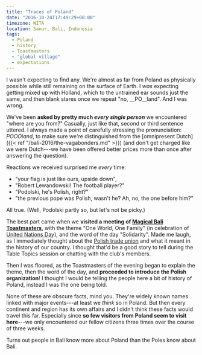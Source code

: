 ```yaml
---
title: "Traces of Poland"
date: "2016-10-24T17:49:29+08:00"
timezone: WITA
location: Sanur, Bali, Indonesia
tags:
  - Poland
  - history
  - Toastmasters
  - "global village"
  - expectations
---
```


I wasn't expecting to find any. We're almost as far from Poland as physically possible while still remaining on the surface of Earth. I _was_ expecting getting mixed up with Holland, which to the untrained ear sounds just the same, and then blank stares once we repeat "no, __PO__land". And I was wrong.

<!--more-->

We've been **asked by pretty much _every single person_** we encountered "where are you from?" Casually, just like that, second or third sentence uttered. I always made a point of carefully stressing the pronunciation: _POOOland_, to make sure we're distinguished from the [omnipresent Dutch]({{< ref "/bali-2016/the-vagabonders.md" >}}) (and don't get charged like we were Dutch---we have been offered better prices more than once after answering the question).

Reactions we received surprised me _every_ time:

* "your flag is just like ours, upside down",
* "Robert Lewandowski! The football player?"
* "Podolski, he's Polish, right?"
* "the previous pope was Polish, wasn't he? Ah, no, the one before him?"

All true. (Well, Podolski partly so, but let's not be picky.)

The best part came when we __visited a meeting of [Magical Bali Toastmasters](http://magicalbali.toastmastersclubs.org/)__, with the theme "One World, One Family" (in celebration of [United Nations Day](http://www.un.org/en/events/unday/)), and the word of the day "Solidarity". Made me laugh, as I immediately thought about the [Polish trade union](https://en.wikipedia.org/wiki/Solidarity_(Polish_trade_union)) and what it meant in the history of our country. I thought that'd be a good story to tell during the Table Topics session or chatting with the club's members.

Then I was floored, as the Toastmasters of the evening began to explain the theme, then the word of the day, and __proceeded to introduce the Polish organization__! I thought I would be telling the people here a bit of history of Poland, instead I was the one being told.

None of these are obscure facts, mind you. They're widely known names linked with major events---at least we _think_ so in Poland. But then every continent and region has its own affairs and I didn't think these facts would travel this far. Especially since __so few visitors from Poland seem to visit here__---we only encountered our fellow citizens three times over the course of three weeks.

Turns out people in Bali know more about Poland than the Poles know about Bali.
